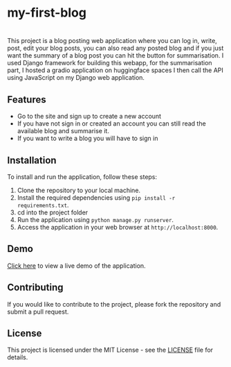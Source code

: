 # my-first-blog
# 

This project is a blog posting web application where you can log in, write, post, edit your blog posts, you can also read any posted blog and if you just want the summary of a blog post you can hit the button for summarisation. I used Django framework for building this webapp, for the summarisation part, I hosted a gradio application on huggingface spaces I then call the API using JavaScript on my Django web application.

## Features

- Go to the site and sign up to create a new account 
- If you have not sign in or created an account you can still read the available blog and summarise it.
- If you want to write a blog you will have to sign in

## Installation

To install and run the application, follow these steps:

1. Clone the repository to your local machine.
2. Install the required dependencies using `pip install -r requirements.txt`.
3. cd into the project folder 
4. Run the application using `python manage.py runserver`.
5. Access the application in your web browser at `http://localhost:8000`.



## Demo

[Click here](http://oluwafunbi.pythonanywhere.com/) to view a live demo of the application.

## Contributing

If you would like to contribute to the project, please fork the repository and submit a pull request. 

## License

This project is licensed under the MIT License - see the [LICENSE](LICENSE) file for details.

